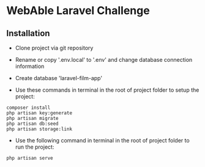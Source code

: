 # WebAble Laravel Challenge

## Installation

- Clone project via git repository

- Rename or copy '.env.local' to '.env' and change database connection information

- Create database 'laravel-film-app'

- Use these commands in terminal in the root of project folder to setup the project:
```
composer install
php artisan key:generate
php artisan migrate
php artisan db:seed
php artisan storage:link
```

- Use the following command in terminal in the root of project folder to run the project:
```
php artisan serve
```